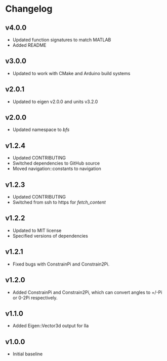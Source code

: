 # Changelog

## v4.0.0
- Updated function signatures to match MATLAB
- Added README

## v3.0.0
- Updated to work with CMake and Arduino build systems

## v2.0.1
- Updated to eigen v2.0.0 and units v3.2.0

## v2.0.0
- Updated namespace to *bfs*

## v1.2.4
- Updated CONTRIBUTING
- Switched dependencies to GitHub source
- Moved navigation::constants to navigation

## v1.2.3
- Updated CONTRIBUTING
- Switched from ssh to https for *fetch_content*

## v1.2.2
- Updated to MIT license
- Specified versions of dependencies

## v1.2.1
- Fixed bugs with ConstrainPi and Constrain2Pi.

## v1.2.0
- Added ConstrainPi and Constrain2Pi, which can convert angles to +/-Pi or 0-2Pi respectively.

## v1.1.0

- Added Eigen::Vector3d output for lla

## v1.0.0

- Initial baseline
